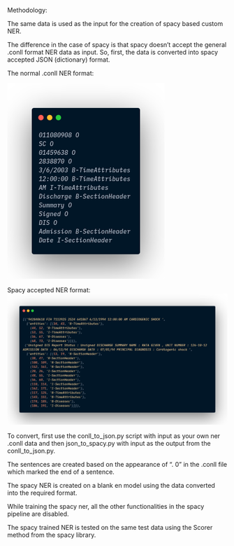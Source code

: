 Methodology:


The same data is used as the input for the creation of spacy based custom NER.

The difference in the case of spacy is that spacy doesn’t accept the general .conll format NER data as input. So, first, the data is converted into spacy accepted JSON (dictionary) format.

The normal .conll NER format: 

![NER_conll](NER_conll.png?raw=true "NER_conll")

Spacy accepted NER format:
![spacy_accepted_ner](spacy_accepted_ner.png?raw=true "spacy_accepted_ner")

To convert, first use the conll_to_json.py script with input as your own ner .conll data and then json_to_spacy.py with input as the output from the conll_to_json.py.


The sentences are created based on the appearance of “. 0” in the .conll file which marked the end of a sentence.

The spacy NER is created on a blank en model using the data converted into the required format.

While training the spacy ner, all the other functionalities in the spacy pipeline are disabled.

The spacy trained NER is tested on the same test data using the Scorer method from the spacy library.
